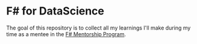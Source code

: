 # F# for DataScience

The goal of this repository is to collect all my learnings I'll make during my time as a mentee in the [F# Mentorship Program](https://fsharp.org/mentorship/).